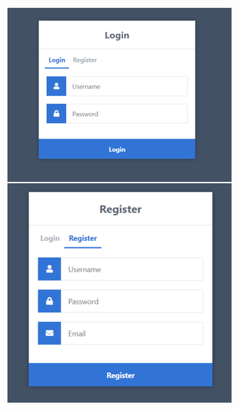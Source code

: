 ![alt text](https://github.com/Ahmad20/flasksimpleweb/blob/master/login.png?raw=true)
![alt text](https://github.com/Ahmad20/flasksimpleweb/blob/master/register.png?raw=true)
